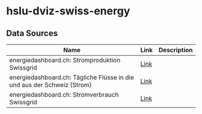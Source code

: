 # hslu-dviz-swiss-energy

## Data Sources

| Name | Link | Description |
| --- | --- | --- |
|energiedashboard.ch: Stromproduktion Swissgrid | [Link](https://opendata.swiss/de/dataset/energiedashboard-ch-stromproduktion-swissgrid/resource/619e6fa0-7c2b-46dd-9633-7bd60fc5ec16) | |
| energiedashboard.ch: Tägliche Flüsse in die und aus der Schweiz (Strom) | [Link](https://opendata.swiss/de/dataset/energiedashboard-ch-tagliche-flusse-in-die-und-aus-der-schweiz-strom) | |
| energiedashboard.ch: Stromverbrauch Swissgrid | [Link](https://opendata.swiss/de/dataset/energiedashboard-ch-stromverbrauch-swissgrid) | |